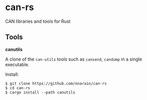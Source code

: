 # can-rs

CAN libraries and tools for Rust

## Tools

**canutils**

A clone of the `can-utils` tools such as `cansend`, `candump` in a single executable.

Install:

```
$ git clone https://github.com/nnarain/can-rs
$ cd can-rs
$ cargo install --path canutils
```
